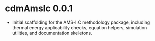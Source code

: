# cdmAmsIc 0.0.1

* Initial scaffolding for the AMS-I.C methodology package, including thermal energy
  applicability checks, equation helpers, simulation utilities, and documentation skeletons.
